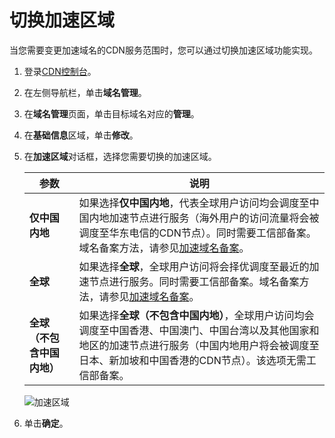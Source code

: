 # 切换加速区域

当您需要变更加速域名的CDN服务范围时，您可以通过切换加速区域功能实现。

1.  登录[CDN控制台](https://cdn.console.aliyun.com)。

2.  在左侧导航栏，单击**域名管理**。

3.  在**域名管理**页面，单击目标域名对应的**管理**。

4.  在**基础信息**区域，单击**修改**。

5.  在**加速区域**对话框，选择您需要切换的加速区域。

    |参数|说明|
    |--|--|
    |**仅中国内地**|如果选择**仅中国内地**，代表全球用户访问均会调度至中国内地加速节点进行服务（海外用户的访问流量将会被调度至华东电信的CDN节点）。同时需要工信部备案。域名备案方法，请参见[加速域名备案](/intl.zh-CN/产品简介/使用限制.md)。|
    |**全球**|如果选择**全球**，全球用户访问将会择优调度至最近的加速节点进行服务。同时需要工信部备案。域名备案方法，请参见[加速域名备案](/intl.zh-CN/产品简介/使用限制.md)。|
    |**全球（不包含中国内地）**|如果选择**全球（不包含中国内地）**，全球用户访问均会调度至中国香港、中国澳门、中国台湾以及其他国家和地区的加速节点进行服务（中国内地用户将会被调度至日本、新加坡和中国香港的CDN节点）。该选项无需工信部备案。|

    ![加速区域](https://static-aliyun-doc.oss-accelerate.aliyuncs.com/assets/img/zh-CN/5564788951/p94752.png)

6.  单击**确定**。


